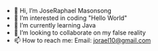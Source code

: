 - 👋 Hi, I’m JoseRaphael Masonsong
- 👀 I’m interested in coding "Hello World"
- 🌱 I’m currently learning Java
- 💞️ I’m looking to collaborate on my false reality 
- 📫 How to reach me: Email: jorael10@gmail.com

<!---

--->
